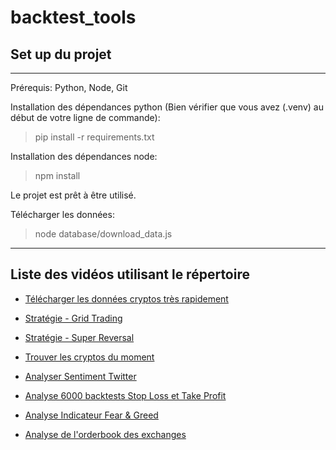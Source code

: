 # backtest_tools

## Set up du projet

---

Prérequis: Python, Node, Git

Installation des dépendances python (Bien vérifier que vous avez (.venv) au début de votre ligne de commande):

> pip install -r requirements.txt

Installation des dépendances node:

> npm install

Le projet est prêt à être utilisé.

Télécharger les données:

> node database/download_data.js

---

## Liste des vidéos utilisant le répertoire

-   [Télécharger les données cryptos très rapidement](https://www.youtube.com/watch?v=yRkIdaxKOyE)

-   [Stratégie - Grid Trading](https://www.youtube.com/watch?v=xeeWA6GKSek)

-   [Stratégie - Super Reversal](https://www.youtube.com/watch?v=Mqriz5YfrJo)

-   [Trouver les cryptos du moment](https://www.youtube.com/watch?v=lbNzbktQeP0)

-   [Analyser Sentiment Twitter](https://www.youtube.com/watch?v=vg4zZCVALlE)

-   [Analyse 6000 backtests Stop Loss et Take Profit](https://www.youtube.com/watch?v=9-OH7jp_GP8)

-   [Analyse Indicateur Fear & Greed](https://www.youtube.com/watch?v=QSjC3bqWfXQ)

-   [Analyse de l'orderbook des exchanges](https://www.youtube.com/watch?v=jzUlg98fIWw)
